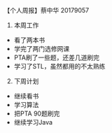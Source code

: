 【个人周报】蔡中华 20179057

1. 本周工作
- 看了两本书
- 学完了两门选修网课
- PTA刷了一些题，还差几道刷完
- 学习了STL，虽然都用的不太熟练
2. 下周计划
- 继续看书
- 学习算法
- 把PTA 90题刷完
- 继续学习Java

